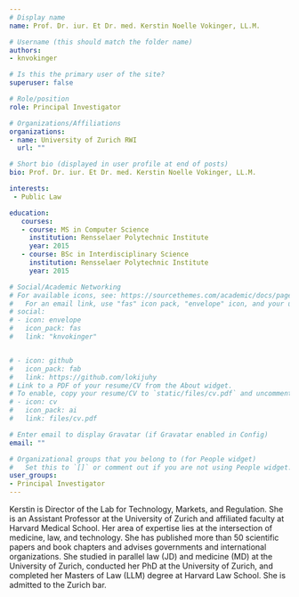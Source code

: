 ```yaml
---
# Display name
name: Prof. Dr. iur. Et Dr. med. Kerstin Noelle Vokinger, LL.M.

# Username (this should match the folder name)
authors:
- knvokinger

# Is this the primary user of the site?
superuser: false

# Role/position
role: Principal Investigator

# Organizations/Affiliations
organizations:
- name: University of Zurich RWI
  url: ""

# Short bio (displayed in user profile at end of posts)
bio: Prof. Dr. iur. Et Dr. med. Kerstin Noelle Vokinger, LL.M.

interests:
 - Public Law

education:
   courses:
   - course: MS in Computer Science
     institution: Rensselaer Polytechnic Institute
     year: 2015
   - course: BSc in Interdisciplinary Science
     institution: Rensselaer Polytechnic Institute
     year: 2015

# Social/Academic Networking
# For available icons, see: https://sourcethemes.com/academic/docs/page-builder/#icons
#   For an email link, use "fas" icon pack, "envelope" icon, and your uzh email up to before the '@'.
# social:
# - icon: envelope
#   icon_pack: fas
#   link: "knvokinger"


# - icon: github
#   icon_pack: fab
#   link: https://github.com/lokijuhy
# Link to a PDF of your resume/CV from the About widget.
# To enable, copy your resume/CV to `static/files/cv.pdf` and uncomment the lines below.
# - icon: cv
#   icon_pack: ai
#   link: files/cv.pdf

# Enter email to display Gravatar (if Gravatar enabled in Config)
email: ""

# Organizational groups that you belong to (for People widget)
#   Set this to `[]` or comment out if you are not using People widget.
user_groups:
- Principal Investigator
---
```


Kerstin is Director of the Lab for Technology, Markets, and Regulation. She is an Assistant Professor at the University of Zurich and affiliated faculty at Harvard Medical School. Her area of expertise lies at the intersection of medicine, law, and technology. She has published more than 50 scientific papers and book chapters and advises governments and international organizations. She studied in parallel law (JD) and medicine (MD) at the University of Zurich, conducted her PhD at the University of Zurich, and completed her Masters of Law (LLM) degree at Harvard Law School. She is admitted to the Zurich bar.
